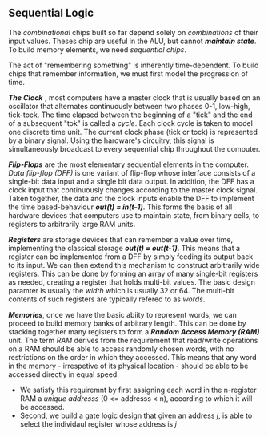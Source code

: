 ## Sequential Logic

The *combinational* chips built so far depend solely on *combinations* of
their input values. Theses chip are useful in the ALU, but cannot
***maintain state***. To build memory elements, we need *sequential chips*.

The act of "remembering something" is inherently time-dependent. To build
chips that remember information, we must first model the progression of time.

***The Clock*** , most computers have a master clock that is usually based on
an oscillator that alternates continuously between two phases 0-1, low-high,
tick-tock. The time elapsed between the beginning of a "tick" and the end of
a subsequent "tok" is called a *cycle*. Each clock cycle is taken to model
one discrete time unit. The current clock phase (tick or tock) is represented
by a binary signal. Using the hardware's circuitry, this signal is 
simultaneously broadcast to every sequential chip throughout the computer.

***Flip-Flops*** are the most elementary sequential elements in the computer.
*Data flip-flop (DFF)* is one variant of flip-flop whose interface consists
of a single-bit data input and a single bit data output. In addition, the 
DFF has a clock input that continuously changes according to the master clock
signal. Taken together, the data and the clock inputs enable the DFF to 
implement the time based-behaviour ***out(t) = in(t-1)***.
This forms the basis of all hardware devices that computers use to maintain
state, from binary cells, to registers to arbitrarily large RAM units.

***Registers*** are storage devices that can remember a value over time,
implementing the classical storage ***out(t) = out(t-1)***. This means that a
register can be implemented from a DFF by simply feeding its output back
to its input. We can then extend this mechanism to construct arbitrarily
wide registers. This can be done by forming an array of many single-bit
registers as needed, creating a register that holds multi-bit values. The basic
design paramter is usually the *width* which is usually 32 or 64. The multi-bit
contents of such registers are typically refered to as *words*.

***Memories***, once we have the basic abiity to represent words, we can proceed
to build memory banks of arbitrary length. This can be done by stacking together
many registers to form a ***Random Access Memory (RAM)*** unit. The term *RAM*
derives from the requirement that read/write operations on a RAM should be able
to access randomly chosen words, with no restrictions on the order in which
they accessed. This means that any word in the memory - irrespetive of its 
physical location - should be able to be accessed directly in equal speed.
- We satisfy this requiremnt by first assigning each word in the n-register RAM a *unique addresss* (0 <= addresss < n), according to which it will be accessed.
- Second, we build a gate logic design that given an address *j*, is able to select the individaul register whose address is *j*


